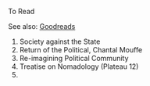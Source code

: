 To Read

See also: [Goodreads](https://www.goodreads.com/user/show/17750250-jessy-kate)

1. Society against the State
2. Return of the Political, Chantal Mouffe
3. Re-imagining Political Community
4. Treatise on Nomadology \(Plateau 12\)
5. 


